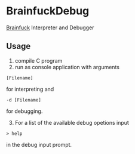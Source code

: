# BrainfuckDebug
[Brainfuck](https://esolangs.org/wiki/Brainfuck) Interpreter and Debugger

## Usage
1. compile C program
2. run as console application with arguments
```
[Filename]
```
for interpreting and 
```
-d [Filename]
```
for debugging.

3. For a list of the available debug opetions input 
```
> help
```
in the debug input prompt.

